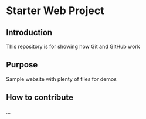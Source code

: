 # Starter Web Project

## Introduction
This repository is for showing how Git and GitHub work

## Purpose

Sample website with plenty of files for demos

## How to contribute

...